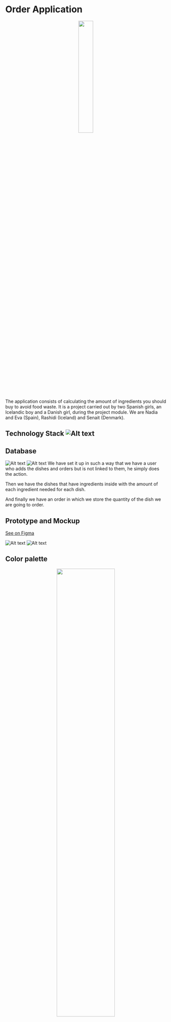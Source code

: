 # Order Application 
<p align="center" >
<img src="images/logo.png"  width="30%">
</p>

The application consists of calculating the amount of ingredients you should buy to avoid food waste.
It is a project carried out by two Spanish girls, an Icelandic boy and a Danish girl, during the project module. We are Nadia and Eva (Spain), Rashidi (Iceland) and Senait (Denmark).

## Technology Stack ![Alt text](https://img.shields.io/badge/NODE.JS-REACT-blue)

## Database

![Alt text](images/diagram.png)
![Alt text](images/diagram2.png)
We have set it up in such a way that we have a user who adds the dishes and orders but is not linked to them, he simply does the action.

Then we have the dishes that have ingredients inside with the amount of each ingredient needed for each dish.

And finally we have an order in which we store the quantity of the dish we are going to order.

## Prototype and Mockup

[See on Figma](https://www.figma.com/file/rN4FQyZgl0tJy8hxuMCu3A/Restaurant-Manage?node-id=0%3A1&t=JINppABec3hiLXl9-1)

![Alt text](images/mockup.png)
![Alt text](images/prototype.png)

## Color palette

<p align="center" >
<img src="images/Palette.png"  width="60%">
</p>

We chose this color palette because it is a reference to food and at the same time it combines well with the chosen logo.

## Planning

### Week 1

We started doing the design sprint, analyzing the problem, which was food waste, and what we wanted to do to solve it, we also conducted interviews to obtain more detailed information from professionals on the subject.

Then we make diagrams as follows:

-Empathy Map
![Alt text](images/empathyMap.png)

-User Persona
- Purpose
![Alt text](images/UP_purpose.png)
- Persona
![Alt text](images/UP_persona.png)
- Whats now?
![Alt text](images/UP_whatnow.png)

-Journey Map
![Alt text](images/journeyMap.png)

-Scenarios
![Alt text](images/Scenarios1.png)
![Alt text](images/Scenarios2.png)

-How Might We?
![Alt text](images/hmw.png)

-Crazy 8's
![Alt text](images/Crazy8s.png)

Then we chose the palette we were going to use, the final prototype and its components and fonts.

## Week 2

We start programming the backend and the frontend aesthetics.

## Week 3

We made the services and connected backend with frontend.

# Division of tasks (planning with Trello)

Eva: 
- Frontend Services
    - Add dish service
    - Auth header
    - Auth service
    - Http common
    - Ingredient service
- Add menu page
- Profile page
- Login page

Nadia:
- Entire backend: 
    - Controllers
    - Models
    - Routes
    - Image upload
    - Authentification
- Frontend header
- Order calculated with backend
- Shopping list calculated with backend
- Readme
- Diagrams
- Postman documentation
- Backend hosting
- Frontend hosting
- DB hosting

Rashidi: 
- Create order page
- Home page
- Shopping list page

Senait: 
- Contact page

# Installation and start

![Alt text](images/openfolder.png) ![Alt text](images/newterminal.png)

```bash 
cd YOUR FOLDER
git clone https://github.com/NadiaVg/Order-App.git 
```

![Alt text](https://img.shields.io/badge/backend-node.js-green)

```bash 
cd order-app/backend
npm i
```
Create the .env file

```javascript
JWT_SECRET=

MYSQL_DATABASE=order_db
MYSQL_USER=
MYSQL_PASSWORD=
MYSQL_ROOT_PASSWORD=

DB_HOST=localhost

NODE_ENV=development
```

``` bash
node index.js
```

![Alt text](https://img.shields.io/badge/frontend-react-blue)

```bash 
cd order-app/frontend
npm i
npm start
```

# Documentation

[POSTMAN](https://documenter.getpostman.com/view/17513635/2s93Jus2bh)

[OLD REPO](https://github.com/Senu14/Order-app.git)
